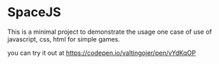 # SpaceJS
This is a minimal project to demonstrate the usage one case of use of javascript, css, html for simple games.

you can try it out at https://codepen.io/valtingojer/pen/vYdKqOP
